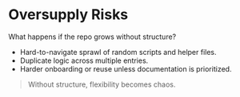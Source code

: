 # Oversupply Risks

What happens if the repo grows without structure?

- Hard-to-navigate sprawl of random scripts and helper files.
- Duplicate logic across multiple entries.
- Harder onboarding or reuse unless documentation is prioritized.

> Without structure, flexibility becomes chaos.